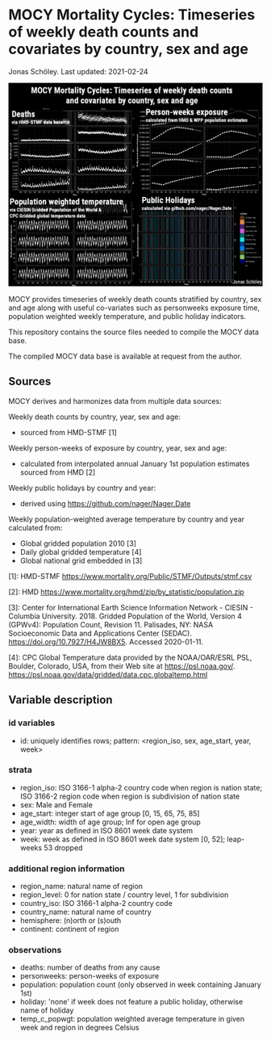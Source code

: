 # MOCY Mortality Cycles: Timeseries of weekly death counts and covariates by country, sex and age

Jonas Schöley. Last updated: 2021-02-24

![](cover.png)

MOCY provides timeseries of weekly death counts stratified by country, sex and age along with useful co-variates such as personweeks exposure time, population weighted weekly temperature, and public holiday indicators.

This repository contains the source files needed to compile the MOCY data base.

The compiled MOCY data base is available at request from the author.

## Sources

MOCY derives and harmonizes data from multiple data sources:

Weekly death counts by country, year, sex and age:
  - sourced from HMD-STMF [1]

Weekly person-weeks of exposure by country, year, sex and age:
  - calculated from interpolated annual January 1st population estimates sourced from HMD [2]

Weekly public holidays by country and year:
  - derived using <https://github.com/nager/Nager.Date>

Weekly population-weighted average temperature by country and year calculated from:
  - Global gridded population 2010 [3]
  - Daily global gridded temperature [4]
  - Global national grid embedded in [3]

[1]: HMD-STMF https://www.mortality.org/Public/STMF/Outputs/stmf.csv

[2]: HMD https://www.mortality.org/hmd/zip/by_statistic/population.zip

[3]: Center for International Earth Science Information Network - CIESIN - Columbia University. 2018. Gridded Population of the World, Version 4 (GPWv4): Population Count, Revision 11. Palisades, NY: NASA Socioeconomic Data and Applications Center (SEDAC). https://doi.org/10.7927/H4JW8BX5. Accessed 2020-01-11.

[4]: CPC Global Temperature data provided by the NOAA/OAR/ESRL PSL, Boulder, Colorado, USA, from their Web site at https://psl.noaa.gov/. <https://psl.noaa.gov/data/gridded/data.cpc.globaltemp.html>

## Variable description

### id variables

- id:
  uniquely identifies rows;
  pattern: <region_iso, sex, age_start, year, week>

### strata

- region_iso:
  ISO 3166-1 alpha-2 country code when region is nation state;
  ISO 3166-2 region code when region is subdivision of nation state
- sex:
  Male and Female
- age_start:
  integer start of age group [0, 15, 65, 75, 85]
- age_width:
  width of age group; Inf for open age group
- year:
  year as defined in ISO 8601 week date system
- week:
  week as defined in ISO 8601 week date system [0, 52];
  leap-weeks 53 dropped

### additional region information

- region_name:
  natural name of region
- region_level:
  0 for nation state / country level, 1 for subdivision
- country_iso:
  ISO 3166-1 alpha-2 country code
- country_name:
  natural name of country
- hemisphere:
  (n)orth or (s)outh
- continent:
  continent of region

### observations

- deaths:
  number of deaths from any cause
- personweeks:
  person-weeks of exposure
- population:
  population count (only observed in week containing January 1st)
- holiday:
  'none' if week does not feature a public holiday, otherwise name
  of holiday
- temp_c_popwgt:
  population weighted average temperature in given week and region
  in degrees Celsius


